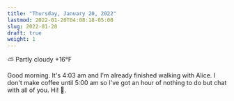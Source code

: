 ```yaml
---
title: "Thursday, January 20, 2022"
lastmod: 2022-01-20T04:08:18-05:00
slug: 2022-01-20
draft: true
weight: 1
---
```


⛅️  Partly cloudy +16°F

Good morning. It's 4:03 am and I'm already finished walking with Alice. I don't make coffee until 5:00 am so I've got an hour of nothing to do but chat with all of you. Hi! 👋.

[//]: # "Exported with love from a post written in Org mode"
[//]: # "- https://github.com/kaushalmodi/ox-hugo"
